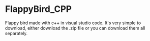 # FlappyBird_CPP

Flappy bird made with c++ in visual studio code.
It's very simple to download, either download the .zip file or you can download them all separately.
